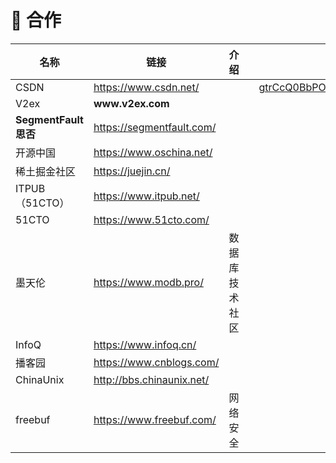 # 🤝 合作



<table><thead><tr><th width="201">名称</th><th width="238">链接</th><th>介绍</th><th></th><th data-hidden data-type="files"></th></tr></thead><tbody><tr><td>CSDN</td><td><a href="https://www.csdn.net/">https://www.csdn.net/</a></td><td></td><td></td><td><a href="../../.gitbook/assets/gtrCcQ0BbPOWXj2rmTCBWl7OMH0tfwvHro0wGJu2.webp">gtrCcQ0BbPOWXj2rmTCBWl7OMH0tfwvHro0wGJu2.webp</a></td></tr><tr><td>V2ex</td><td><strong>www.v2ex.com</strong></td><td></td><td></td><td></td></tr><tr><td><strong>SegmentFault 思否</strong></td><td><a href="https://segmentfault.com/">https://segmentfault.com/</a></td><td></td><td></td><td></td></tr><tr><td>开源中国</td><td><a href="https://www.oschina.net/">https://www.oschina.net/</a></td><td></td><td></td><td></td></tr><tr><td>稀土掘金社区</td><td><a href="https://juejin.cn/">https://juejin.cn/</a></td><td></td><td></td><td></td></tr><tr><td>ITPUB（51CTO）</td><td><a href="https://www.itpub.net/">https://www.itpub.net/</a></td><td></td><td></td><td></td></tr><tr><td>51CTO</td><td><a href="https://www.51cto.com/">https://www.51cto.com/</a></td><td></td><td></td><td></td></tr><tr><td>墨天伦</td><td><a href="https://www.modb.pro/">https://www.modb.pro/</a></td><td>数据库技术社区</td><td></td><td></td></tr><tr><td>InfoQ</td><td><a href="https://www.infoq.cn/">https://www.infoq.cn/</a></td><td></td><td></td><td></td></tr><tr><td>播客园</td><td><a href="https://www.cnblogs.com/">https://www.cnblogs.com/</a></td><td></td><td></td><td></td></tr><tr><td>ChinaUnix</td><td><a href="http://bbs.chinaunix.net/">http://bbs.chinaunix.net/</a></td><td></td><td></td><td></td></tr><tr><td>freebuf</td><td><a href="https://www.freebuf.com/">https://www.freebuf.com/</a></td><td>网络安全</td><td></td><td></td></tr></tbody></table>

